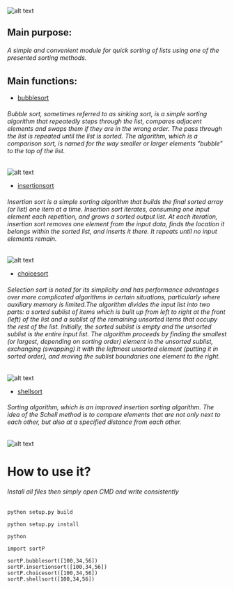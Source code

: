 
![alt text](https://sun9-58.userapi.com/impg/6ClzdLjoZbkHyqRhBxkHmyIkLXyQiUpVxQrqUA/UXONW81DT6E.jpg?size=673x212&quality=96&sign=c809a8e07506961d9fd0c4bf7a06ab29&type=album)

## Main purpose:

###### A simple and convenient module for quick sorting of lists using one of the presented sorting methods.

## Main functions:

* [bubblesort](https://en.wikipedia.org/wiki/Bubble_sort)

###### Bubble sort, sometimes referred to as sinking sort, is a simple sorting algorithm that repeatedly steps through the list, compares adjacent elements and swaps them if they are in the wrong order. The pass through the list is repeated until the list is sorted. The algorithm, which is a comparison sort, is named for the way smaller or larger elements "bubble" to the top of the list.

![alt text](https://upload.wikimedia.org/wikipedia/commons/c/c8/Bubble-sort-example-300px.gif)

* [insertionsort](https://en.wikipedia.org/wiki/Insertion_sort)

###### Insertion sort is a simple sorting algorithm that builds the final sorted array (or list) one item at a time. Insertion sort iterates, consuming one input element each repetition, and grows a sorted output list. At each iteration, insertion sort removes one element from the input data, finds the location it belongs within the sorted list, and inserts it there. It repeats until no input elements remain.

![alt text](https://upload.wikimedia.org/wikipedia/commons/4/42/Insertion_sort.gif)

* [choicesort](https://en.wikipedia.org/wiki/Selection_sort)

###### Selection sort is noted for its simplicity and has performance advantages over more complicated algorithms in certain situations, particularly where auxiliary memory is limited.The algorithm divides the input list into two parts: a sorted sublist of items which is built up from left to right at the front (left) of the list and a sublist of the remaining unsorted items that occupy the rest of the list. Initially, the sorted sublist is empty and the unsorted sublist is the entire input list. The algorithm proceeds by finding the smallest (or largest, depending on sorting order) element in the unsorted sublist, exchanging (swapping) it with the leftmost unsorted element (putting it in sorted order), and moving the sublist boundaries one element to the right.

![alt text](https://upload.wikimedia.org/wikipedia/commons/9/94/Selection-Sort-Animation.gif)

* [shellsort](https://ru.wikipedia.org/wiki/%D0%A1%D0%BE%D1%80%D1%82%D0%B8%D1%80%D0%BE%D0%B2%D0%BA%D0%B0_%D0%A8%D0%B5%D0%BB%D0%BB%D0%B0)

###### Sorting algorithm, which is an improved insertion sorting algorithm. The idea of the Schell method is to compare elements that are not only next to each other, but also at a specified distance from each other.

![alt text](https://upload.wikimedia.org/wikipedia/commons/d/d8/Sorting_shellsort_anim.gif)

# How to use it?

###### Install all files then simply open CMD and write consistently
```
python setup.py build

python setup.py install

python

import sortP

sortP.bubblesort([100,34,56])
sortP.insertionsort([100,34,56])
sortP.choicesort([100,34,56])
sortP.shellsort([100,34,56])
```
